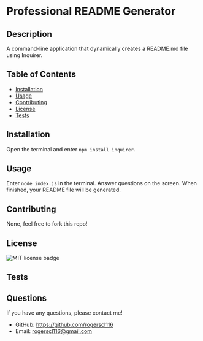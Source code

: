 # Professional README Generator

  ## Description
  A command-line application that dynamically creates a README.md file using Inquirer.

  ## Table of Contents
  * [Installation](#installation)
  * [Usage](#usage)
  * [Contributing](#credits)
  * [License](#license)
  * [Tests](#tests)
        
  ## Installation
  Open the terminal and enter `npm install inquirer`.

  ## Usage
  Enter `node index.js` in the terminal. Answer questions on the screen. When finished, your README file will be generated.

  ## Contributing
  None, feel free to fork this repo!

  ## License
  <img src="https://img.shields.io/badge/License-MIT-yellow" alt="MIT license badge"/>
  <a href="https://opensource.org/licenses/MIT"></a>

  ## Tests
  

  ## Questions
  If you have any questions, please contact me!

  - GitHub: https://github.com/rogerscl116
  - Email: rogerscl116@gmail.com 